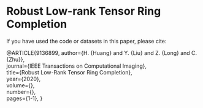 # Robust Low-rank Tensor Ring Completion
If you have used the code or datasets in this paper, please cite:

@ARTICLE{9136899, 
 author={H. {Huang} and Y. {Liu} and Z. {Long} and C. {Zhu}},  
 journal={IEEE Transactions on Computational Imaging},   
 title={Robust Low-Rank Tensor Ring Completion},   
 year={2020},  
 volume={},  
 number={},  
 pages={1-1},
 }
